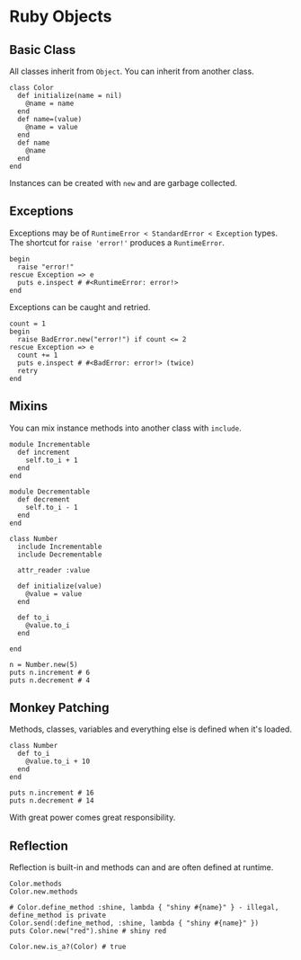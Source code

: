 Ruby Objects
============

Basic Class
-----------

All classes inherit from `Object`. You can inherit from another class.

    class Color
      def initialize(name = nil)
        @name = name
      end
      def name=(value)
        @name = value
      end
      def name
        @name
      end
    end

Instances can be created with `new` and are garbage collected.

Exceptions
----------

Exceptions may be of `RuntimeError < StandardError < Exception` types. The shortcut for `raise 'error!'` produces a `RuntimeError`.

    begin
      raise "error!"
    rescue Exception => e
      puts e.inspect # #<RuntimeError: error!>
    end

Exceptions can be caught and retried.

    count = 1
    begin
      raise BadError.new("error!") if count <= 2
    rescue Exception => e
      count += 1
      puts e.inspect # #<BadError: error!> (twice)
      retry
    end

Mixins
------

You can mix instance methods into another class with `include`.

    module Incrementable
      def increment
        self.to_i + 1
      end
    end

    module Decrementable
      def decrement
        self.to_i - 1
      end
    end

    class Number
      include Incrementable
      include Decrementable  
      
      attr_reader :value

      def initialize(value)
        @value = value
      end

      def to_i
        @value.to_i
      end
    
    end

    n = Number.new(5)
    puts n.increment # 6
    puts n.decrement # 4

Monkey Patching
---------------

Methods, classes, variables and everything else is defined when it's loaded.

    class Number
      def to_i
        @value.to_i + 10
      end
    end

    puts n.increment # 16
    puts n.decrement # 14

With great power comes great responsibility.

Reflection
----------

Reflection is built-in and methods can and are often defined at runtime.

    Color.methods
    Color.new.methods
    
    # Color.define_method :shine, lambda { "shiny #{name}" } - illegal, define_method is private
    Color.send(:define_method, :shine, lambda { "shiny #{name}" })
    puts Color.new("red").shine # shiny red

    Color.new.is_a?(Color) # true
